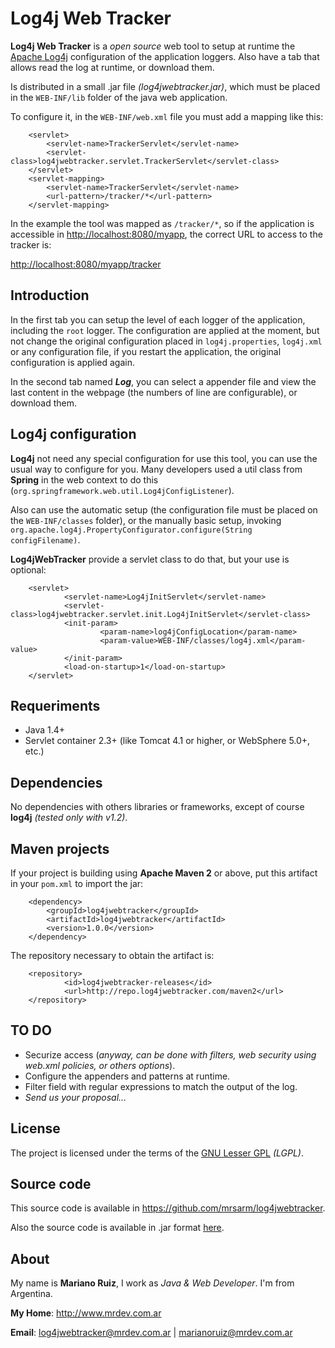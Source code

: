 Log4j Web Tracker
=================

**Log4j Web Tracker** is a _open source_ web tool to setup at runtime the [Apache Log4j](http://logging.apache.org/log4j/) configuration of the application loggers. Also have  a tab that allows read the log at runtime, or download them.

Is distributed in a small .jar file _(log4jwebtracker.jar)_, which must be placed in the `WEB-INF/lib` folder of the java web application.

To configure it, in the `WEB-INF/web.xml` file you must add a mapping like this:

        <servlet>
            <servlet-name>TrackerServlet</servlet-name>
            <servlet-class>log4jwebtracker.servlet.TrackerServlet</servlet-class>
        </servlet>
        <servlet-mapping>
            <servlet-name>TrackerServlet</servlet-name>
            <url-pattern>/tracker/*</url-pattern>
        </servlet-mapping>

In the example the tool was mapped as `/tracker/*`, so if the application is accessible in [http://localhost:8080/myapp](http://localhost:8080/myapp), the correct URL to access to the tracker is:

[http://localhost:8080/myapp/tracker](http://localhost:8080/myapp/tracker)


Introduction
------------

In the first tab you can setup the level of each logger of the application, including the `root` logger. The configuration are applied at the moment, but not change the original configuration placed in `log4j.properties`, `log4j.xml` or any configuration file, if you restart the application, the original configuration is applied again.

In the second tab named _**Log**_, you can select a appender file and view the last content in the webpage (the numbers of line are configurable), or download them.


Log4j configuration
-------------------

**Log4j** not need any special configuration for use this tool, you can use the usual way to configure for you. Many developers used a util class from **Spring** in the web context to do this (`org.springframework.web.util.Log4jConfigListener`).

Also can use the automatic setup (the configuration file must be placed on the `WEB-INF/classes` folder), or the manually basic setup, invoking `org.apache.log4j.PropertyConfigurator.configure(String configFilename)`.

**Log4jWebTracker** provide a servlet class to do that, but your use is optional:

        <servlet>
                <servlet-name>Log4jInitServlet</servlet-name>
                <servlet-class>log4jwebtracker.servlet.init.Log4jInitServlet</servlet-class>
                <init-param>
                        <param-name>log4jConfigLocation</param-name>
                        <param-value>WEB-INF/classes/log4j.xml</param-value>
                </init-param>
                <load-on-startup>1</load-on-startup>
        </servlet>



Requeriments
------------

* Java 1.4+
* Servlet container 2.3+ (like Tomcat 4.1 or higher, or WebSphere 5.0+, etc.)


Dependencies
------------
No dependencies with others libraries or frameworks, except of course **log4j** _(tested only with v1.2)_.


Maven projects
--------------

If your project is building using **Apache Maven 2** or above, put this artifact in your `pom.xml` to import the jar:

        <dependency>
            <groupId>log4jwebtracker</groupId>
            <artifactId>log4jwebtracker</artifactId>
            <version>1.0.0</version>
        </dependency>


The repository necessary to obtain the artifact is:

        <repository>
                <id>log4jwebtracker-releases</id>
                <url>http://repo.log4jwebtracker.com/maven2</url>
        </repository>


TO DO
-----

* Securize access (_anyway, can be done with filters, web security using web.xml policies, or others options_).
* Configure the appenders and patterns at runtime.
* Filter field with regular expressions to match the output of the log.
* _Send us your proposal..._


License
-------

The project is licensed under the terms of the [GNU Lesser GPL](http://www.gnu.org/licenses/lgpl.html) _(LGPL)_.


Source code
-----------

This source code is available in https://github.com/mrsarm/log4jwebtracker.

Also the source code is available in .jar format [here](http://www.log4jwebtracker.com/documents/14713/14799/log4jwebtracker-sources.jar).


About
-----
My name is **Mariano Ruiz**, I work as _Java & Web Developer_. I'm from Argentina.

**My Home**: http://www.mrdev.com.ar


**Email**: [log4jwebtracker@mrdev.com.ar](mailto:log4jwebtracker@mrdev.com.ar) | [marianoruiz@mrdev.com.ar](mailto:marianoruiz@mrdev.com.ar)
